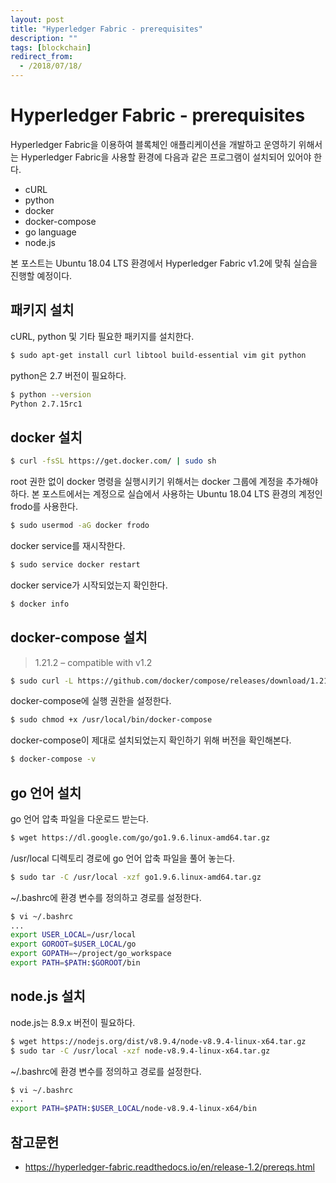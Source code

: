 ```yaml
---
layout: post
title: "Hyperledger Fabric - prerequisites"
description: ""
tags: [blockchain]
redirect_from:
  - /2018/07/18/
---
```


# Hyperledger Fabric - prerequisites

Hyperledger Fabric을 이용하여 블록체인 애플리케이션을 개발하고 운영하기 위해서는 Hyperledger Fabric을 사용할 환경에 다음과 같은 프로그램이 설치되어 있어야 한다.

* cURL
* python
* docker
* docker-compose
* go language
* node.js

본 포스트는 Ubuntu 18.04 LTS 환경에서 Hyperledger Fabric v1.2에 맞춰 실습을 진행할 예정이다.

## 패키지 설치

cURL, python 및 기타 필요한 패키지를 설치한다.

```sh
$ sudo apt-get install curl libtool build-essential vim git python
```

python은 2.7 버전이 필요하다.

```sh
$ python --version
Python 2.7.15rc1
```

## docker 설치

```sh
$ curl -fsSL https://get.docker.com/ | sudo sh
```

root 권한 없이 docker 명령을 실행시키기 위해서는 docker 그룹에 계정을 추가해야 하다. 본 포스트에서는 계정으로 실습에서 사용하는 Ubuntu 18.04 LTS 환경의 계정인 frodo를 사용한다.

```sh
$ sudo usermod -aG docker frodo
```

docker service를 재시작한다.

```sh
$ sudo service docker restart
```

docker service가 시작되었는지 확인한다.

```sh
$ docker info
```

## docker-compose 설치

 > 1.21.2 – compatible with v1.2

```sh
$ sudo curl -L https://github.com/docker/compose/releases/download/1.21.2/docker-compose-`uname -s`-`uname -m` -o /usr/local/bin/docker-compose
```

docker-compose에 실행 권한을 설정한다.

```sh
$ sudo chmod +x /usr/local/bin/docker-compose
```

docker-compose이 제대로 설치되었는지 확인하기 위해 버전을 확인해본다.

```sh
$ docker-compose -v
```

## go 언어 설치

go 언어 압축 파일을 다운로드 받는다.

```sh
$ wget https://dl.google.com/go/go1.9.6.linux-amd64.tar.gz
```

/usr/local 디렉토리 경로에 go 언어 압축 파일을 풀어 놓는다.

```sh
$ sudo tar -C /usr/local -xzf go1.9.6.linux-amd64.tar.gz
```

~/.bashrc에 환경 변수를 정의하고 경로를 설정한다.

```sh
$ vi ~/.bashrc
...
export USER_LOCAL=/usr/local
export GOROOT=$USER_LOCAL/go
export GOPATH=~/project/go_workspace
export PATH=$PATH:$GOROOT/bin
```
## node.js 설치

node.js는 8.9.x 버전이 필요하다.

```sh
$ wget https://nodejs.org/dist/v8.9.4/node-v8.9.4-linux-x64.tar.gz
$ sudo tar -C /usr/local -xzf node-v8.9.4-linux-x64.tar.gz
```

~/.bashrc에 환경 변수를 정의하고 경로를 설정한다.

```sh
$ vi ~/.bashrc
...
export PATH=$PATH:$USER_LOCAL/node-v8.9.4-linux-x64/bin
```

## 참고문헌

* https://hyperledger-fabric.readthedocs.io/en/release-1.2/prereqs.html
